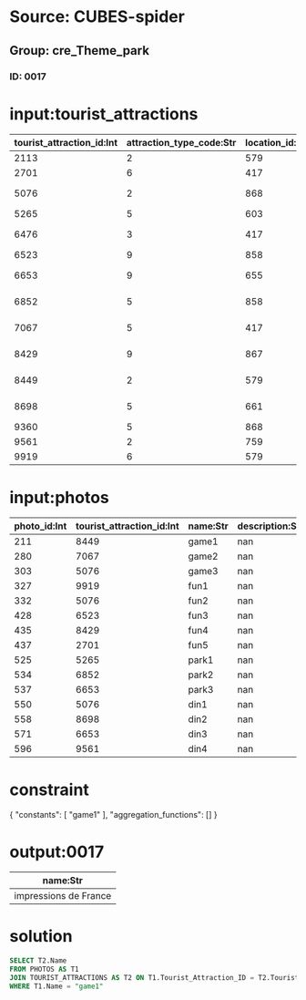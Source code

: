 # Source: CUBES-spider
## Group: cre_Theme_park
### ID: 0017

# input:tourist_attractions

| tourist_attraction_id:Int | attraction_type_code:Str | location_id:Int | how_to_get_there:Str | name:Str | description:Str | opening_hours:Str | other_details:Str |
|---|---|---|---|---|---|---|---|
| 2113 | 2 | 579 | bus | art museum | nan | nan | nan |
| 2701 | 6 | 417 | walk | UK gallery | nan | nan | nan |
| 5076 | 2 | 868 | shuttle | flying elephant | nan | nan | nan |
| 5265 | 5 | 603 | bus | film festival | nan | nan | nan |
| 6476 | 3 | 417 | shuttle | US museum | nan | nan | nan |
| 6523 | 9 | 858 | walk | fun games | nan | nan | nan |
| 6653 | 9 | 655 | walk | history gallery | nan | nan | nan |
| 6852 | 5 | 858 | walk | exploration trial | nan | nan | nan |
| 7067 | 5 | 417 | bus | haunted mansion | nan | nan | nan |
| 8429 | 9 | 867 | walk | presidents hall | nan | nan | nan |
| 8449 | 2 | 579 | bus | impressions de France | nan | nan | nan |
| 8698 | 5 | 661 | bus | jungle cruise | nan | nan | nan |
| 9360 | 5 | 868 | shuttle | fun shops | nan | nan | nan |
| 9561 | 2 | 759 | bus | cafe | nan | nan | nan |
| 9919 | 6 | 579 | shuttle | parking | nan | nan | nan |

# input:photos

| photo_id:Int | tourist_attraction_id:Int | name:Str | description:Str | filename:Str | other_details:Str |
|---|---|---|---|---|---|
| 211 | 8449 | game1 | nan | 702 | nan |
| 280 | 7067 | game2 | nan | 762 | nan |
| 303 | 5076 | game3 | nan | 392 | nan |
| 327 | 9919 | fun1 | nan | 820 | nan |
| 332 | 5076 | fun2 | nan | 60 | nan |
| 428 | 6523 | fun3 | nan | 148 | nan |
| 435 | 8429 | fun4 | nan | 453 | nan |
| 437 | 2701 | fun5 | nan | 128 | nan |
| 525 | 5265 | park1 | nan | 538 | nan |
| 534 | 6852 | park2 | nan | 325 | nan |
| 537 | 6653 | park3 | nan | 695 | nan |
| 550 | 5076 | din1 | nan | 259 | nan |
| 558 | 8698 | din2 | nan | 863 | nan |
| 571 | 6653 | din3 | nan | 864 | nan |
| 596 | 9561 | din4 | nan | 141 | nan |

# constraint

{
  "constants": [
    "game1"
  ],
  "aggregation_functions": []
}

# output:0017

| name:Str |
|---|
| impressions de France |

# solution

```sql
SELECT T2.Name
FROM PHOTOS AS T1
JOIN TOURIST_ATTRACTIONS AS T2 ON T1.Tourist_Attraction_ID = T2.Tourist_Attraction_ID
WHERE T1.Name = "game1"
```
